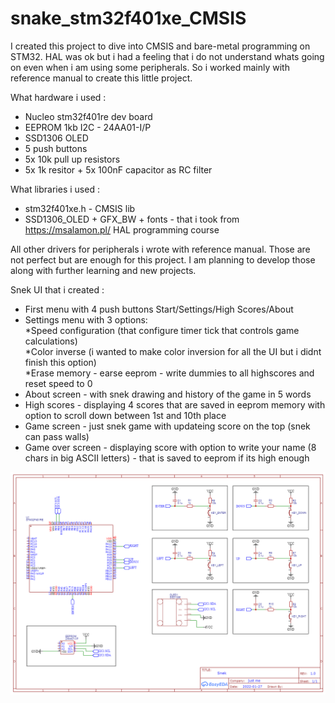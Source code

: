 # snake_stm32f401xe_CMSIS

I created this project to dive into CMSIS and bare-metal programming on STM32.
HAL was ok but i had a feeling that i do not understand whats going on even when i am using some peripherals.
So i worked mainly with reference manual to create this little project.

What hardware i used :
- Nucleo stm32f401re dev board  
- EEPROM 1kb I2C - 24AA01-I/P  
- SSD1306 OLED  
- 5 push buttons  
- 5x 10k pull up resistors  
- 5x 1k resitor + 5x 100nF capacitor as RC filter  

What libraries i used :  
- stm32f401xe.h - CMSIS lib
- SSD1306_OLED + GFX_BW + fonts - that i took from https://msalamon.pl/ HAL programming course  

All other drivers for peripherals i wrote with reference manual. Those are not perfect but are enough for this project.
I am planning to develop those along with further learning and new projects.  

Snek UI that i created :  
- First menu with 4 push buttons Start/Settings/High Scores/About  
- Settings menu with 3 options:  
*Speed configuration (that configure timer tick that controls game calculations)  
*Color inverse (i wanted to make color inversion for all the UI but i didnt finish this option)  
*Erase memory - earse eeprom - write dummies to all highscores and reset speed to 0  
- About screen - with snek drawing and history of the game in 5 words  
- High scores - displaying 4 scores that are saved in eeprom memory with option to scroll down between 1st and 10th place  
- Game screen - just snek game with updateing score on the top (snek can pass walls)  
- Game over screen - displaying score with option to write your name (8 chars in big ASCII letters) - that is saved to eeprom if its high enough  

![alt text](https://github.com/Roju667/snake_stm32f401xe_CMSIS/blob/main/Schematic_snake_2022-01-27.png)
